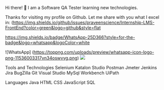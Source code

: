 Hi there! 👋 I am a Software QA Tester learning new technologies. 

Thanks for visiting my profile on Github. Let me share with you what I excel in:
(https://img.shields.io/github/issues/praveenscience/Internship-LMS-FrontEnd?color=green&logo=github&style=flat

https://img.shields.io/badge/WhatsApp-25D366?style=for-the-badge&logo=whatsapp&logoColor=white

![WhatsApp] (https://toppng.com/uploads/preview/whatsapp-icon-logo-png-11536003317vn34oswvvg.png)
<img src="{https://img.shields.io/badge/WhatsApp-25D366?style=for-the-badge&logo=whatsapp&logoColor=white}" />


Tools and Technologies
Selenium
Katalon Studio
Postman
Jmeter
Jenkins
Jira
BugZilla
Git
Visual Studio
MySql Workbench
UiPath

Languages
Java
HTML
CSS
JavaScript
SQL

<!--
**Tajinder-Dhoot/tajinder-dhoot** is a ✨ _special_ ✨ repository because its `README.md` (this file) appears on your GitHub profile.

Here are some ideas to get you started:

- 🔭 I’m currently working on ...
- 🌱 I’m currently learning ...
- 👯 I’m looking to collaborate on ...
- 🤔 I’m looking for help with ...
- 💬 Ask me about ...
- 📫 How to reach me: ...
- 😄 Pronouns: ...
- ⚡ Fun fact: ...
-->
